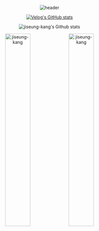 <div align="center" bgColor="#ECCCC1">
  
![header](https://capsule-render.vercel.app/api?type=transparent&&fontColor=BB2649&height=100&section=header&text=Jiseung%20Kang&fontSize=44&desc=Web%20Frontend%20Developer&descAlignY=80&descAlign=60&descSize=10&descColor=ffffff)
  
[![Velog's GitHub stats](https://velog-readme-stats.vercel.app/api?name=jiseung)](https://velog.io/@jiseung)

![jiseung-kang's Github stats](https://github-profile-summary-cards.vercel.app/api/cards/profile-details?username=jiseung-kang)

<img width="40%" src="https://github-readme-stats.vercel.app/api?username=jiseung-kang&show_icons=true&title_color=000000&text_color=000000&locale=en&hide_border=true" alt="jiseung-kang" />
<img width="40%" src="https://github-readme-stats.vercel.app/api/top-langs?username=jiseung-kang&show_icons=true&title_color=000000&text_color=000000&locale=en&layout=compact&hide_border=true" alt="jiseung-kang" />  

 </div>
